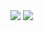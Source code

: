 <img src="https://github-readme-stats.vercel.app/api?username=GDWR&show_icons=true&theme=gruvbox">
<img src="https://github-readme-stats.vercel.app/api/top-langs/?username=GDWR&theme=gruvbox">
